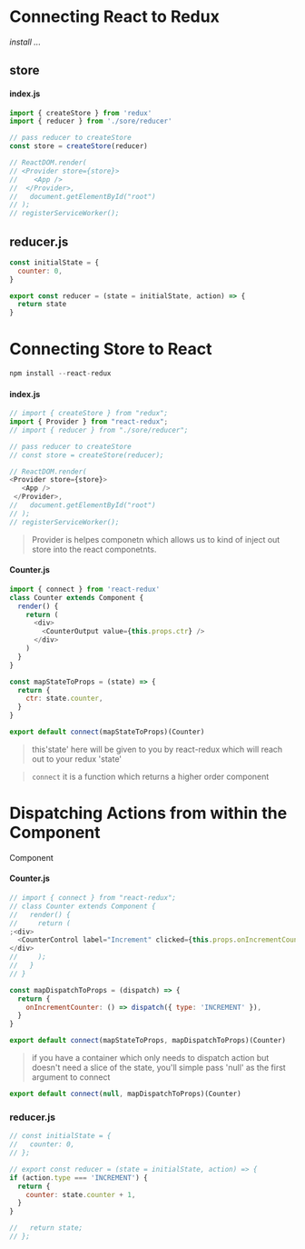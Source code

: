 # Connecting React to Redux

_install ..._

## store

#### index.js

```js
import { createStore } from 'redux'
import { reducer } from './sore/reducer'

// pass reducer to createStore
const store = createStore(reducer)

// ReactDOM.render(
// <Provider store={store}>
//    <App />
//  </Provider>,
//   document.getElementById("root")
// );
// registerServiceWorker();
```

## reducer.js

```js
const initialState = {
  counter: 0,
}

export const reducer = (state = initialState, action) => {
  return state
}
```

# Connecting Store to React

```js
npm install --react-redux
```

#### index.js

```js
// import { createStore } from "redux";
import { Provider } from "react-redux";
// import { reducer } from "./sore/reducer";

// pass reducer to createStore
// const store = createStore(reducer);

// ReactDOM.render(
<Provider store={store}>
   <App />
 </Provider>,
//   document.getElementById("root")
// );
// registerServiceWorker();
```

> Provider is helpes componetn which allows us to kind of inject out store into the react componetnts.

#### Counter.js

```js
import { connect } from 'react-redux'
class Counter extends Component {
  render() {
    return (
      <div>
        <CounterOutput value={this.props.ctr} />
      </div>
    )
  }
}
```

```js
const mapStateToProps = (state) => {
  return {
    ctr: state.counter,
  }
}

export default connect(mapStateToProps)(Counter)
```

> this'state' here will be given to you by react-redux which will reach out to your redux 'state'

> `connect` it is a function which returns a higher order component

# Dispatching Actions from within the Component

Component

#### Counter.js

```js
// import { connect } from "react-redux";
// class Counter extends Component {
//   render() {
//     return (
;<div>
  <CounterControl label="Increment" clicked={this.props.onIncrementCounter} />;
</div>
//     );
//   }
// }

const mapDispatchToProps = (dispatch) => {
  return {
    onIncrementCounter: () => dispatch({ type: 'INCREMENT' }),
  }
}

export default connect(mapStateToProps, mapDispatchToProps)(Counter)
```

> if you have a container which only needs to dispatch action but doesn't need a slice of the state, you'll simple pass 'null' as the first argument to connect

```js
export default connect(null, mapDispatchToProps)(Counter)
```

### reducer.js

```js
// const initialState = {
//   counter: 0,
// };

// export const reducer = (state = initialState, action) => {
if (action.type === 'INCREMENT') {
  return {
    counter: state.counter + 1,
  }
}

//   return state;
// };
```
